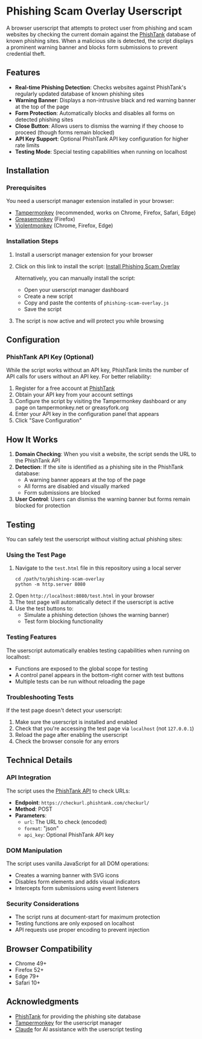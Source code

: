 # Phishing Scam Overlay Userscript

A browser userscript that attempts to protect user from phishing and scam websites by checking the current domain against the [PhishTank](https://phishtank.org/) database of known phishing sites. When a malicious site is detected, the script displays a prominent warning banner and blocks form submissions to prevent credential theft.

## Features

- **Real-time Phishing Detection**: Checks websites against PhishTank's regularly updated database of known phishing sites
- **Warning Banner**: Displays a non-intrusive black and red warning banner at the top of the page
- **Form Protection**: Automatically blocks and disables all forms on detected phishing sites
- **Close Button**: Allows users to dismiss the warning if they choose to proceed (though forms remain blocked)
- **API Key Support**: Optional PhishTank API key configuration for higher rate limits
- **Testing Mode**: Special testing capabilities when running on localhost

## Installation

### Prerequisites

You need a userscript manager extension installed in your browser:

- [Tampermonkey](https://www.tampermonkey.net/) (recommended, works on Chrome, Firefox, Safari, Edge)
- [Greasemonkey](https://addons.mozilla.org/en-US/firefox/addon/greasemonkey/) (Firefox)
- [Violentmonkey](https://violentmonkey.github.io/) (Chrome, Firefox, Edge)

### Installation Steps

1. Install a userscript manager extension for your browser

2. Click on this link to install the script: [Install Phishing Scam Overlay](https://github.com/bittricky/userscripts/phishing-scam-overlay/phishing-scam-overlay.js)

   Alternatively, you can manually install the script:
   - Open your userscript manager dashboard
   - Create a new script
   - Copy and paste the contents of `phishing-scam-overlay.js`
   - Save the script

3. The script is now active and will protect you while browsing

## Configuration

### PhishTank API Key (Optional)

While the script works without an API key, PhishTank limits the number of API calls for users without an API key. For better reliability:

1. Register for a free account at [PhishTank](https://www.phishtank.com/)
2. Obtain your API key from your account settings
3. Configure the script by visiting the Tampermonkey dashboard or any page on tampermonkey.net or greasyfork.org
4. Enter your API key in the configuration panel that appears
5. Click "Save Configuration"

## How It Works

1. **Domain Checking**: When you visit a website, the script sends the URL to the PhishTank API
2. **Detection**: If the site is identified as a phishing site in the PhishTank database:
   - A warning banner appears at the top of the page
   - All forms are disabled and visually marked
   - Form submissions are blocked
3. **User Control**: Users can dismiss the warning banner but forms remain blocked for protection

## Testing

You can safely test the userscript without visiting actual phishing sites:

### Using the Test Page

1. Navigate to the `test.html` file in this repository using a local server
   ```
   cd /path/to/phishing-scam-overlay
   python -m http.server 8080
   ```
2. Open `http://localhost:8080/test.html` in your browser
3. The test page will automatically detect if the userscript is active
4. Use the test buttons to:
   - Simulate a phishing detection (shows the warning banner)
   - Test form blocking functionality

### Testing Features

The userscript automatically enables testing capabilities when running on localhost:

- Functions are exposed to the global scope for testing
- A control panel appears in the bottom-right corner with test buttons
- Multiple tests can be run without reloading the page

### Troubleshooting Tests

If the test page doesn't detect your userscript:

1. Make sure the userscript is installed and enabled
2. Check that you're accessing the test page via `localhost` (not `127.0.0.1`)
3. Reload the page after enabling the userscript
4. Check the browser console for any errors

## Technical Details

### API Integration

The script uses the [PhishTank API](https://www.phishtank.com/api_info.php) to check URLs:

- **Endpoint**: `https://checkurl.phishtank.com/checkurl/`
- **Method**: POST
- **Parameters**:
  - `url`: The URL to check (encoded)
  - `format`: "json"
  - `api_key`: Optional PhishTank API key

### DOM Manipulation

The script uses vanilla JavaScript for all DOM operations:

- Creates a warning banner with SVG icons
- Disables form elements and adds visual indicators
- Intercepts form submissions using event listeners

### Security Considerations

- The script runs at document-start for maximum protection
- Testing functions are only exposed on localhost
- API requests use proper encoding to prevent injection

## Browser Compatibility

- Chrome 49+
- Firefox 52+
- Edge 79+
- Safari 10+

## Acknowledgments

- [PhishTank](https://www.phishtank.com/) for providing the phishing site database
- [Tampermonkey](https://www.tampermonkey.net/) for the userscript manager
- [Claude](https://claude.ai/) for AI assistance with the userscript testing

